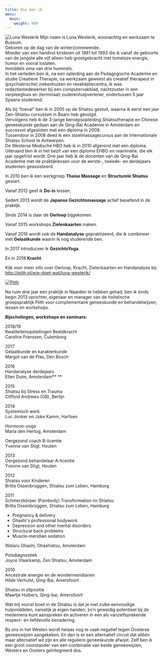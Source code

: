 ```yaml
---
title: Wie ben ik
menu:
  main:
    weight: 400
---
```

![Luna Westerik](/uploads/mg_7735_klein.jpg)
Mijn naam is Luna Westerik, woonachtig en werkzaam te Bussum.\
Geboren op de dag van de winterzonnewende.\
Moeder van een handvol kinderen uit 1981 tot 1993 die ik vanaf de geboorte van de jongste alle vijf alleen heb grootgebracht met tomeloze energie, humor en vooral loslaten.\
Inmiddels oma van drie hummels.\
In het verleden ben ik, na een opleiding aan de Pedagogische Academie en studie Creatieve Therapie, oa werkzaam geweest als creatief therapeut in (psychiatrische) ziekenhuizen en revalidatiecentra, ik was redactiemedewerker bij een computervakblad, nachtzuster in een verpleeghuis en (terminaal) ouderenhulpverlener, ondertussen 5 jaar Spaans studerend.

Als bij “toeval” ben ik in 2005 op de Shiatsu gestuit, waarna ik eerst een jaar Zen-Shiatsu cursussen in Baarn heb gevolgd.\
Vervolgens heb ik de 3-jarige beroepsopleiding Shiatsutherapie en Chinese geneeskunde gedaan aan de Qing-Bai Academie in Amsterdam en succesvol afgesloten met een diploma in 2009.\
Tussendoor in 2008 deed ik een stoelmassagecursus aan de Internationale Shiatsu School te Antwerpen.\
De Westerse Medische HBO heb ik in 2010 afgerond met een diploma.\
Uiteraard ben ik in het bezit van een diploma EHBO en reanimatie, die elk jaar opgefrist wordt. Drie jaar heb ik de docenten van de Qing-Bai Academie met de praktijklessen voor de eerste-, tweede- en derdejaars studenten geassisteerd.

In 2010 ben ik een werkgroep **Thaise Massage** en **Structurele Shiatsu** gestart.

Vanaf 2012 geef ik **Do-in** lessen.

Sedert 2013 wordt de **Japanse Gezichtsmassage** actief beoefend in de praktijk.

Sinds 2014 is daar de **Oerloop** bijgekomen.

Vanaf 2015 workshops **Zielenkaarten** maken.

Vanaf 2016 wordt ook de **Handanalyse** gepraktizeerd, die ik combineer met **Gelaatkunde** waarin ik nog studerende ben.

In 2017 introduceer ik **GezichtsYoga**.

En in 2018 **Kracht**.

Kijk voor meer info over Oerloop, Kracht, Zielenkaarten en Handanalyse bij: \
http://piith.nl/wie-doet-wat/luna-westerik/

[![Piith](http://piith.nl/wp-content/uploads/2013/08/Piith-Logo-klein-wit-r.jpg)](http://piith.nl)

Na ruim drie jaar een praktijk in Naarden te hebben gehad, ben ik sinds begin 2013 oprichter, eigenaar en manager van de holistische groepspraktijk Piith voor complementaire geneeskunde en behandelwijzen, lessen en workshops.

**Bijscholingen, workshops en seminars:**

2018/19\
Kwaliteitenopstellingen Beeldkracht\
Caroline Franssen, Culemborg

2017\
Gelaatkunde en karakterkunde\
Margot van de Plas, Den Bosch 

2016\
Handanalyse derdejaars\
Ellen Duim, Amsterdam\*\* \*\*

2015\
Shiatsu bij Stress en Trauma\
Clifford Andrews (GB), Berlijn

2014\
Systemisch werk\
Luc Jonker en Joke Kamm, Harfsen

Hormoon-yoga\
Maria den Hertog, Amsterdam

Oergezond coach B-licentie\
Yvonne van Stigt, Houten

2013\
Oergezond behandelaar A-licentie \
Yvonne van Stigt, Houten 

2012\
Shiatsu voor Kinderen\
Britta Ossenbrüggen, Shiatsu zum Leben, Hamburg 

2011\
Schmerzkörper (Painbody) Transformation im Shiatsu\
Britta Ossenbrüggen, Shiatsu zum Leben, Hamburg

* Pregnancy & delivery
* Ohashi's professional bodywork
* Depression and other mental disorders 
* Structural back problems
* Muscle-meridian sedation

Wataru Ohashi, Ohashiatsu, Amsterdam

Polsdiagnostiek\
Joyce Vlaarkamp, Zen Shiatsu, Amsterdam 

2010\
Ancestrale energie en de wondermeridianen\
Hilde Verhulst, Qing-Bai, Amersfoort

Shiatsu in zitpositie\
Maartje Huibers, Qing-bai, Amersfoort 

Wat mij vooral boeit in de Shiatsu is dat je met zulke eenvoudige hulpmiddelen, namelijk je eigen handen, zo’n geweldig potentieel bij de medemens kunt aanspreken en activeren in een als vanzelfsprekende respect- en liefdevolle benadering.

Bij ons in het Westen wordt helaas nog te vaak negatief tegen Oosterse geneeswijzen aangekeken. En dan is er een alternatief circuit dat alléén maar alternatief wil zijn en alle reguliere geneeskunde afwijst. Zelf ben ik een groot voorstander van een combinatie van beide geneeswijzen, Westers en Oosters geïntegreerd dus.
